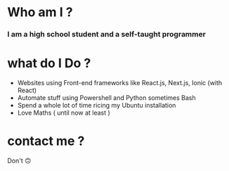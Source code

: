 



# Who am I ?

### **I am a high school student and a self-taught programmer**

# what do I Do ?
* Websites using Front-end frameworks like React.js, Next.js, Ionic (with React)
* Automate stuff using Powershell and Python sometimes Bash
* Spend a whole lot of time ricing my Ubuntu installation
* Love Maths ( until now at least )


# contact me ?
Don't  🙃




